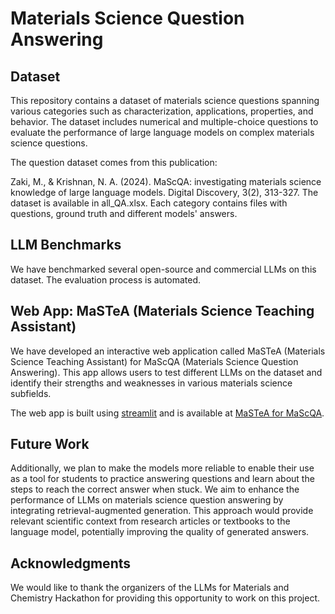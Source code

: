 # Materials Science Question Answering


## Dataset

This repository contains a dataset of materials science questions spanning various categories such as characterization, applications, properties, and behavior. The dataset includes numerical and multiple-choice questions to evaluate the performance of large language models on complex materials science questions.

The question dataset comes from this publication:

Zaki, M., & Krishnan, N. A. (2024). MaScQA: investigating materials science knowledge of large language models. Digital Discovery, 3(2), 313-327.
The dataset is available in all_QA.xlsx. Each category contains files with questions, ground truth and different models' answers.

## LLM Benchmarks

We have benchmarked several open-source and commercial LLMs on this dataset. The evaluation process is automated.

## Web App: MaSTeA (Materials Science Teaching Assistant)

We have developed an interactive web application called MaSTeA (Materials Science Teaching Assistant) for MaScQA (Materials Science Question Answering). This app allows users to test different LLMs on the dataset and identify their strengths and weaknesses in various materials science subfields.

The web app is built using [streamlit](https://streamlit.io/) and is available at [MaSTeA for MaScQA](https://mastea-nhwpzz8fehvc9b3n5bhzya.streamlit.app/).

## Future Work

Additionally, we plan to make the models more reliable to enable their use as a tool for students to practice answering questions and learn about the steps to reach the correct answer when stuck. We aim to enhance the performance of LLMs on materials science question answering by integrating retrieval-augmented generation. This approach would provide relevant scientific context from research articles or textbooks to the language model, potentially improving the quality of generated answers.

## Acknowledgments

We would like to thank the organizers of the LLMs for Materials and Chemistry Hackathon for providing this opportunity to work on this project.
